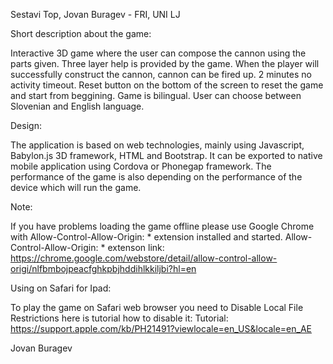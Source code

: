 Sestavi Top, Jovan Buragev - FRI, UNI LJ

Short description about the game:

Interactive 3D game where the user can compose the cannon using the parts given. 
Three layer help is provided by the game.
When the player will successfully construct the cannon, cannon can be fired up.
2 minutes no activity timeout.
Reset button on the bottom of the screen to reset the game and start from beggining.
Game is bilingual. User can choose between Slovenian and English language.

Design:

The application is based on web technologies, mainly using Javascript, Babylon.js 3D framework, HTML and Bootstrap.
It can be exported to native mobile application using Cordova or Phonegap framework.
The performance of the game is also depending on the performance of the device which will run the game.

Note:

If you have problems loading the game offline please use Google Chrome with Allow-Control-Allow-Origin: * extension installed and started.
Allow-Control-Allow-Origin: * extenson link: https://chrome.google.com/webstore/detail/allow-control-allow-origi/nlfbmbojpeacfghkpbjhddihlkkiljbi?hl=en

Using on Safari for Ipad:

To play the game on Safari web browser you need to Disable Local File Restrictions here is tutorial how to disable it:
Tutorial: https://support.apple.com/kb/PH21491?viewlocale=en_US&locale=en_AE

Jovan Buragev
